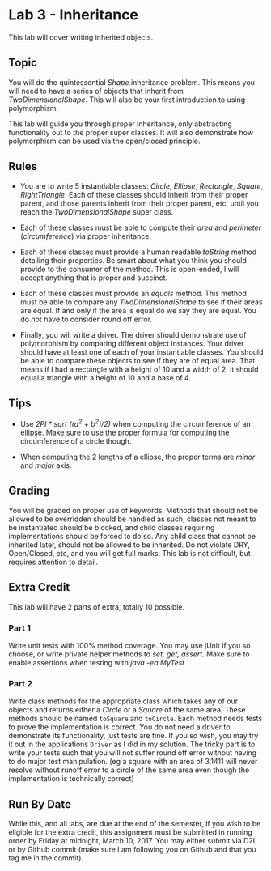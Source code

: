 # Lab 3 - Inheritance
This lab will cover writing inherited objects.

## Topic

You will do the quintessential *Shape* inheritance problem. This means you will need to have a series of objects that inherit from *TwoDimensionalShape*. This will also be your first introduction to using polymorphism. 

This lab will guide you through proper inheritance, only abstracting functionality out to the proper super classes. 
It will also demonstrate how polymorphism can be used via the open/closed principle.

## Rules

* You are to write 5 instantiable classes: *Circle*, *Ellipse*, *Rectangle*, *Square*, *RightTriangle*. Each of these classes should inherit from their proper parent, and those parents inherit from their proper parent, etc, until you reach the *TwoDimensionalShape* super class.

* Each of these classes must be able to compute their *area* and *perimeter* (*circumference*) via proper inheritance.

* Each of these classes must provide a human readable *toString* method detailing their properties. Be smart about what you think you should provide to the consumer of the method. This is open-ended, I will accept anything that is proper and succinct.

* Each of these classes must provide an *equals* method. This method must be able to compare any *TwoDimensionalShape* to see if their areas are equal. If and only if the area is equal do we say they are equal. You do not have to consider round off error.

* Finally, you will write a driver. The driver should demonstrate use of polymorphism by comparing different object 
instances. Your driver should have at least one of each of your instantiable classes. You should be able to 
compare these objects to see if they are of equal area. That means if I had a rectangle with a height of 10 and a 
width of 2, it should equal a triangle with a height of 10 and a base of 4.

## Tips

* Use *2PI * sqrt ((a<sup>2</sup> + b<sup>2</sup>)/2)* when computing the circumference of an ellipse. Make sure to use the proper formula for computing the circumference of a circle though.

* When computing the 2 lengths of a ellipse, the proper terms are *minor* and *major* axis.

## Grading
You will be graded on proper use of keywords. Methods that should not be allowed to be overridden should be handled as such, classes not meant to be instantiated should be blocked, and child classes requiring implementations should be forced 
to do so. Any child class that cannot be inherited later, should not be allowed to be inherited. Do not violate DRY, Open/Closed, etc, and you will get full marks. This lab is not difficult, but requires attention to detail. 

## Extra Credit
This lab will have 2 parts of extra, totally 10 possible. 

### Part 1
Write unit tests with 100% method coverage. You may use jUnit if you so choose, or write private helper methods to 
*set, get, assert*. Make sure to enable assertions when testing with *java -ea MyTest*

### Part 2
Write class methods for the appropriate class which takes any of our objects and returns either a *Circle* or a 
*Square* of the same area. These methods should be named `toSquare` and `toCircle`. Each method needs tests to prove 
the implementation is correct. You do not need a driver to demonstrate its functionality, just tests are fine. If you so wish, you may try it out in the applications `Driver` as I did in my solution. The tricky part is to write your tests such that you will not suffer 
round off error without 
having to do 
major test manipulation. (eg a square with an area of 3.1411 will never resolve without runoff error to a circle of 
the same area even though the implementation is technically correct)
 
## Run By Date
 
While this, and all labs, are due at the end of the semester, if you wish to be eligible for the extra credit, this assignment must be submitted in running order by Friday at midnight, March 10, 2017. You may either submit via D2L or by Github commit (make sure I am following you on Github and that you tag me in the commit).